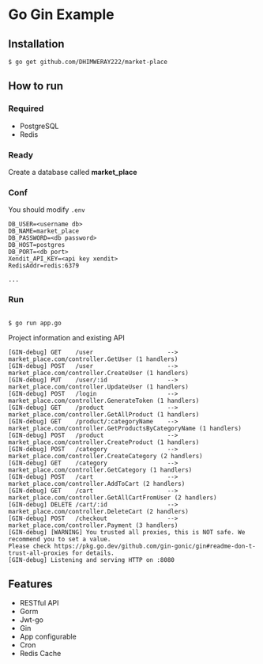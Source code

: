 # Go Gin Example

## Installation
```
$ go get github.com/DHIMWERAY222/market-place
```

## How to run

### Required

- PostgreSQL
- Redis

### Ready

Create a database called **market_place**

### Conf

You should modify `.env`

```
DB_USER=<username db>
DB_NAME=market_place
DB_PASSWORD=<db password>
DB_HOST=postgres
DB_PORT=<db port>
Xendit_API_KEY=<api key xendit>
RedisAddr=redis:6379

...
```

### Run
```

$ go run app.go
```

Project information and existing API

```
[GIN-debug] GET    /user                     --> market_place.com/controller.GetUser (1 handlers)
[GIN-debug] POST   /user                     --> market_place.com/controller.CreateUser (1 handlers)
[GIN-debug] PUT    /user/:id                 --> market_place.com/controller.UpdateUser (1 handlers)
[GIN-debug] POST   /login                    --> market_place.com/controller.GenerateToken (1 handlers)
[GIN-debug] GET    /product                  --> market_place.com/controller.GetAllProduct (1 handlers)
[GIN-debug] GET    /product/:categoryName    --> market_place.com/controller.GetProductsByCategoryName (1 handlers)
[GIN-debug] POST   /product                  --> market_place.com/controller.CreateProduct (1 handlers)
[GIN-debug] POST   /category                 --> market_place.com/controller.CreateCategory (2 handlers)
[GIN-debug] GET    /category                 --> market_place.com/controller.GetCategory (1 handlers)
[GIN-debug] POST   /cart                     --> market_place.com/controller.AddToCart (2 handlers)
[GIN-debug] GET    /cart                     --> market_place.com/controller.GetAllCartFromUser (2 handlers)
[GIN-debug] DELETE /cart/:id                 --> market_place.com/controller.DeleteCart (2 handlers)
[GIN-debug] POST   /checkout                 --> market_place.com/controller.Payment (3 handlers)
[GIN-debug] [WARNING] You trusted all proxies, this is NOT safe. We recommend you to set a value.
Please check https://pkg.go.dev/github.com/gin-gonic/gin#readme-don-t-trust-all-proxies for details.
[GIN-debug] Listening and serving HTTP on :8080

```

## Features

- RESTful API
- Gorm
- Jwt-go
- Gin
- App configurable
- Cron
- Redis Cache
